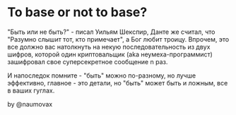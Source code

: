 # To base or not to base?

"Быть или не быть?" - писал Уильям Шекспир, Данте же считал, что "Разумно слышит тот, кто примечает", а Бог любит троицу.
Впрочем, это все должно вас натолкнуть на некую последовательность из двух шифров, которой один криптовальщик (aka неумеха-программист) зашифровал свое суперсекретное сообщение n раз.

И напоследок помните - "быть" можно по-разному, но лучше эффективно, главное - это детали, но "быть" может быть и ложным, все в ваших гуглах.

by @naumovax